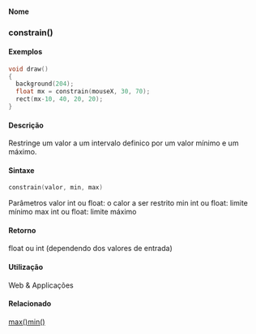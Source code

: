 
#### Nome
### constrain()

#### Exemplos

```pde
void draw() 
{ 
  background(204); 
  float mx = constrain(mouseX, 30, 70); 
  rect(mx-10, 40, 20, 20); 
} 

```

#### Descrição

Restringe um valor a um intervalo definico por um valor mínimo e um máximo.

#### Sintaxe
```pde
constrain(valor, min, max)

```
Parâmetros
valor
int ou float: o calor a ser restrito
min
int ou float: limite mínimo
max
int ou float: limite máximo

#### Retorno

	
float ou int (dependendo dos valores de entrada)

#### Utilização

	
Web & Applicações

#### Relacionado
[max()](max_)[min()](min_)
